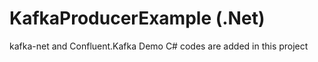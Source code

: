# KafkaProducerExample (.Net)
kafka-net and Confluent.Kafka Demo C# codes are added in this project
